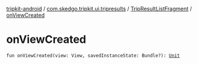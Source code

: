 [tripkit-android](../../index.md) / [com.skedgo.tripkit.ui.tripresults](../index.md) / [TripResultListFragment](index.md) / [onViewCreated](./on-view-created.md)

# onViewCreated

`fun onViewCreated(view: View, savedInstanceState: Bundle?): `[`Unit`](https://kotlinlang.org/api/latest/jvm/stdlib/kotlin/-unit/index.html)